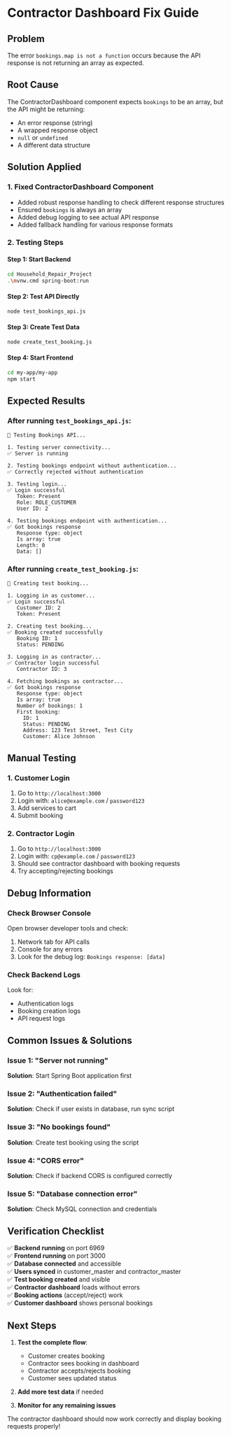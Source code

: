 # Contractor Dashboard Fix Guide

## Problem
The error `bookings.map is not a function` occurs because the API response is not returning an array as expected.

## Root Cause
The ContractorDashboard component expects `bookings` to be an array, but the API might be returning:
- An error response (string)
- A wrapped response object
- `null` or `undefined`
- A different data structure

## Solution Applied

### 1. Fixed ContractorDashboard Component
- Added robust response handling to check different response structures
- Ensured `bookings` is always an array
- Added debug logging to see actual API response
- Added fallback handling for various response formats

### 2. Testing Steps

#### Step 1: Start Backend
```bash
cd Household_Repair_Project
.\mvnw.cmd spring-boot:run
```

#### Step 2: Test API Directly
```bash
node test_bookings_api.js
```

#### Step 3: Create Test Data
```bash
node create_test_booking.js
```

#### Step 4: Start Frontend
```bash
cd my-app/my-app
npm start
```

## Expected Results

### After running `test_bookings_api.js`:
```
🧪 Testing Bookings API...

1. Testing server connectivity...
✅ Server is running

2. Testing bookings endpoint without authentication...
✅ Correctly rejected without authentication

3. Testing login...
✅ Login successful
   Token: Present
   Role: ROLE_CUSTOMER
   User ID: 2

4. Testing bookings endpoint with authentication...
✅ Got bookings response
   Response type: object
   Is array: true
   Length: 0
   Data: []
```

### After running `create_test_booking.js`:
```
📝 Creating test booking...

1. Logging in as customer...
✅ Login successful
   Customer ID: 2
   Token: Present

2. Creating test booking...
✅ Booking created successfully
   Booking ID: 1
   Status: PENDING

3. Logging in as contractor...
✅ Contractor login successful
   Contractor ID: 3

4. Fetching bookings as contractor...
✅ Got bookings response
   Response type: object
   Is array: true
   Number of bookings: 1
   First booking:
     ID: 1
     Status: PENDING
     Address: 123 Test Street, Test City
     Customer: Alice Johnson
```

## Manual Testing

### 1. Customer Login
1. Go to `http://localhost:3000`
2. Login with: `alice@example.com` / `password123`
3. Add services to cart
4. Submit booking

### 2. Contractor Login
1. Go to `http://localhost:3000`
2. Login with: `cp@example.com` / `password123`
3. Should see contractor dashboard with booking requests
4. Try accepting/rejecting bookings

## Debug Information

### Check Browser Console
Open browser developer tools and check:
1. Network tab for API calls
2. Console for any errors
3. Look for the debug log: `Bookings response: [data]`

### Check Backend Logs
Look for:
- Authentication logs
- Booking creation logs
- API request logs

## Common Issues & Solutions

### Issue 1: "Server not running"
**Solution**: Start Spring Boot application first

### Issue 2: "Authentication failed"
**Solution**: Check if user exists in database, run sync script

### Issue 3: "No bookings found"
**Solution**: Create test booking using the script

### Issue 4: "CORS error"
**Solution**: Check if backend CORS is configured correctly

### Issue 5: "Database connection error"
**Solution**: Check MySQL connection and credentials

## Verification Checklist

✅ **Backend running** on port 6969  
✅ **Frontend running** on port 3000  
✅ **Database connected** and accessible  
✅ **Users synced** in customer_master and contractor_master  
✅ **Test booking created** and visible  
✅ **Contractor dashboard** loads without errors  
✅ **Booking actions** (accept/reject) work  
✅ **Customer dashboard** shows personal bookings  

## Next Steps

1. **Test the complete flow**:
   - Customer creates booking
   - Contractor sees booking in dashboard
   - Contractor accepts/rejects booking
   - Customer sees updated status

2. **Add more test data** if needed

3. **Monitor for any remaining issues**

The contractor dashboard should now work correctly and display booking requests properly!



